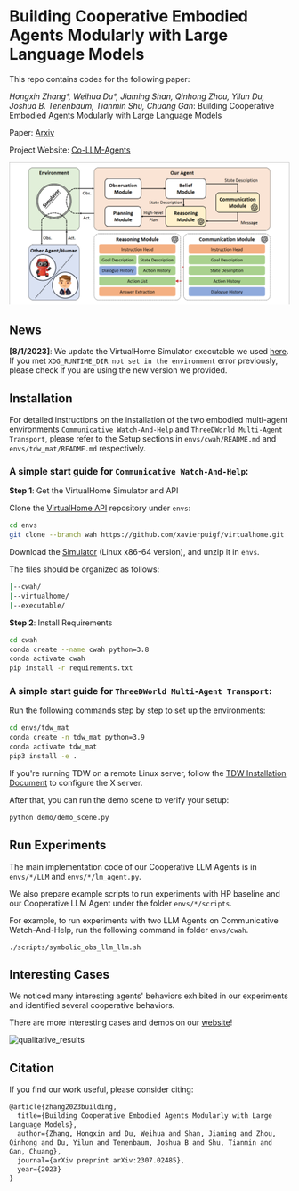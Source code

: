 # Building Cooperative Embodied Agents Modularly with Large Language Models

This repo contains codes for the following paper:

_Hongxin Zhang*, Weihua Du*, Jiaming Shan, Qinhong Zhou, Yilun Du, Joshua B. Tenenbaum, Tianmin Shu, Chuang Gan_: Building Cooperative Embodied Agents Modularly with Large Language Models 

Paper: [Arxiv](https://arxiv.org/abs/2307.02485)

Project Website: [Co-LLM-Agents](https://vis-www.cs.umass.edu/Co-LLM-Agents/)

![Pipeline](assets/pipeline.png)

## News

**[8/1/2023]**: We update the VirtualHome Simulator executable we used [here](https://drive.google.com/file/d/1JTrV5jdF-LQVwY3OsV3Jd3r6PRghyHBp/view?usp=sharing). If you met `XDG_RUNTIME_DIR not set in the environment` error previously, please check if you are using the new version we provided.

## Installation

For detailed instructions on the installation of the two embodied multi-agent environments `Communicative Watch-And-Help` and `ThreeDWorld Multi-Agent Transport`, please refer to the Setup sections in `envs/cwah/README.md` and `envs/tdw_mat/README.md` respectively.

### A simple start guide for `Communicative Watch-And-Help`:

**Step 1**: Get the VirtualHome Simulator and API

Clone the [VirtualHome API](https://github.com/xavierpuigf/virtualhome.git) repository under `envs`:

```bash
cd envs
git clone --branch wah https://github.com/xavierpuigf/virtualhome.git
```

Download the [Simulator](https://drive.google.com/file/d/1JTrV5jdF-LQVwY3OsV3Jd3r6PRghyHBp/view?usp=sharing) (Linux x86-64 version), and unzip it in `envs`.

The files should be organized as follows:

```bash
|--cwah/
|--virtualhome/
|--executable/
```

**Step 2**: Install Requirements
```bash
cd cwah
conda create --name cwah python=3.8
conda activate cwah
pip install -r requirements.txt
```

### A simple start guide for `ThreeDWorld Multi-Agent Transport`:

Run the following commands step by step to set up the environments:

```bash
cd envs/tdw_mat
conda create -n tdw_mat python=3.9
conda activate tdw_mat
pip3 install -e .
```

If you're running TDW on a remote Linux server, follow the [TDW Installation Document](https://github.com/threedworld-mit/tdw/blob/master/Documentation/lessons/setup/install.md) to configure the X server.

After that, you can run the demo scene to verify your setup:

```bash
python demo/demo_scene.py
```

## Run Experiments

The main implementation code of our Cooperative LLM Agents is in `envs/*/LLM` and `envs/*/lm_agent.py`.

We also prepare example scripts to run experiments with HP baseline and our Cooperative LLM Agent under the folder `envs/*/scripts`.

For example, to run experiments with two LLM Agents on Communicative Watch-And-Help, run the following command in folder `envs/cwah`.

```
./scripts/symbolic_obs_llm_llm.sh
```

## Interesting Cases

We noticed many interesting agents' behaviors exhibited in our experiments and identified several cooperative behaviors.

There are more interesting cases and demos on our [website](https://vis-www.cs.umass.edu/Co-LLM-Agents/)!

![qualitative_results](assets/qualitative_results.png)

## Citation
If you find our work useful, please consider citing:
```
@article{zhang2023building,
  title={Building Cooperative Embodied Agents Modularly with Large Language Models},
  author={Zhang, Hongxin and Du, Weihua and Shan, Jiaming and Zhou, Qinhong and Du, Yilun and Tenenbaum, Joshua B and Shu, Tianmin and Gan, Chuang},
  journal={arXiv preprint arXiv:2307.02485},
  year={2023}
}
```
